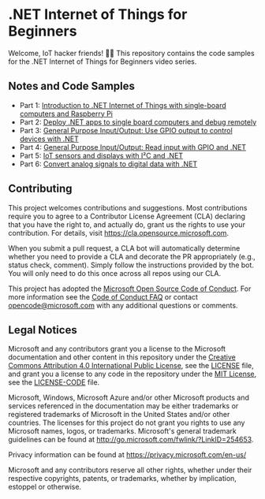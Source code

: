 # .NET Internet of Things for Beginners

Welcome, IoT hacker friends! 👋🏻 This repository contains the code samples for the .NET Internet of Things for Beginners video series.

## Notes and Code Samples

- Part 1: [Introduction to .NET Internet of Things with single-board computers and Raspberry Pi](1-introduction/README.md)
- Part 2: [Deploy .NET apps to single board computers and debug remotely](2-deploy-run-debug/README.md)
- Part 3: [General Purpose Input/Output: Use GPIO output to control devices with .NET](3-gpio-output/README.md)
- Part 4: [General Purpose Input/Output: Read input with GPIO and .NET](4-gpio-input/README.md)
- Part 5: [IoT sensors and displays with I²C and .NET](5-sensors-displays-i2c/README.md)
- Part 6: [Convert analog signals to digital data with .NET](6-adc-spi/README.md)

## Contributing

This project welcomes contributions and suggestions.  Most contributions require you to agree to a
Contributor License Agreement (CLA) declaring that you have the right to, and actually do, grant us
the rights to use your contribution. For details, visit https://cla.opensource.microsoft.com.

When you submit a pull request, a CLA bot will automatically determine whether you need to provide
a CLA and decorate the PR appropriately (e.g., status check, comment). Simply follow the instructions
provided by the bot. You will only need to do this once across all repos using our CLA.

This project has adopted the [Microsoft Open Source Code of Conduct](https://opensource.microsoft.com/codeofconduct/).
For more information see the [Code of Conduct FAQ](https://opensource.microsoft.com/codeofconduct/faq/) or
contact [opencode@microsoft.com](mailto:opencode@microsoft.com) with any additional questions or comments.

## Legal Notices

Microsoft and any contributors grant you a license to the Microsoft documentation and other content
in this repository under the [Creative Commons Attribution 4.0 International Public License](https://creativecommons.org/licenses/by/4.0/legalcode),
see the [LICENSE](LICENSE) file, and grant you a license to any code in the repository under the [MIT License](https://opensource.org/licenses/MIT), see the
[LICENSE-CODE](LICENSE-CODE) file.

Microsoft, Windows, Microsoft Azure and/or other Microsoft products and services referenced in the documentation
may be either trademarks or registered trademarks of Microsoft in the United States and/or other countries.
The licenses for this project do not grant you rights to use any Microsoft names, logos, or trademarks.
Microsoft's general trademark guidelines can be found at http://go.microsoft.com/fwlink/?LinkID=254653.

Privacy information can be found at https://privacy.microsoft.com/en-us/

Microsoft and any contributors reserve all other rights, whether under their respective copyrights, patents,
or trademarks, whether by implication, estoppel or otherwise.
